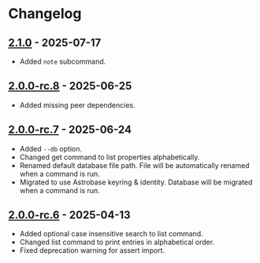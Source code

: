 # Changelog

## [2.1.0](https://github.com/aidlran/cli-password-manager/releases/tag/v2.1.0) - 2025-07-17

- Added `note` subcommand.

## [2.0.0-rc.8](https://github.com/aidlran/cli-password-manager/releases/tag/v2.0.0-rc.7) - 2025-06-25

- Added missing peer dependencies.

## [2.0.0-rc.7](https://github.com/aidlran/cli-password-manager/releases/tag/v2.0.0-rc.7) - 2025-06-24

- Added `--db` option.
- Changed get command to list properties alphabetically.
- Renamed default database file path. File will be automatically renamed when a command is run.
- Migrated to use Astrobase keyring & identity. Database will be migrated when a command is run.

## [2.0.0-rc.6](https://github.com/aidlran/cli-password-manager/releases/tag/v2.0.0-rc.6) - 2025-04-13

- Added optional case insensitive search to list command.
- Changed list command to print entries in alphabetical order.
- Fixed deprecation warning for assert import.
